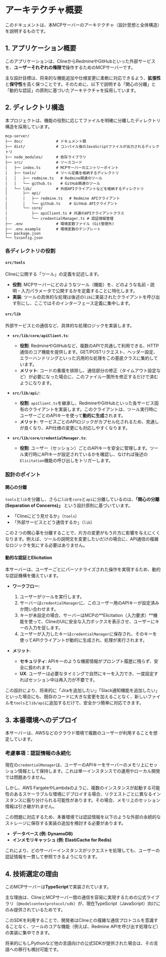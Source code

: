 # アーキテクチャ概要

このドキュメントは、本MCPサーバーのアーキテクチャ（設計思想と全体構造）を説明するものです。

## 1. アプリケーション概要

このアプリケーションは、ClineからRedmineやGitHubといった外部サービスを、**ユーザーそれぞれの権限で**操作するためのMCPサーバーです。

主な設計目標は、将来的な機能追加や仕様変更に柔軟に対応できるよう、**拡張性**と**保守性**を高く保つことです。そのために、以下で説明する「関心の分離」と「動的な認証」の原則に基づいたアーキテクチャを採用しています。

## 2. ディレクトリ構造

本プロジェクトは、機能の役割に応じてファイルを明確に分離したディレクトリ構造を採用しています。

```
mcp-server/
├── doc/               # ドキュメント類
├── dist/              # コンパイル後のJavaScriptファイルが出力されるディレクトリ
├── node_modules/      # 依存ライブラリ
├── src/               # ソースコード
│   ├── index.ts       # MCPサーバーのエントリーポイント
│   ├── tools/         # ツール定義を格納するディレクトリ
│   │   ├── redmine.ts   # Redmine関連のツール
│   │   └── github.ts    # GitHub関連のツール
│   └── lib/           # 外部APIクライアントなどを格納するディレクトリ
│       ├── api/
│       │   ├── redmine.ts   # Redmine APIクライアント
│       │   └── github.ts    # GitHub APIクライアント
│       └── core/
│           ├── apiClient.ts # 共通のAPIクライアントクラス
│           └── credentialManager.ts # 認証情報管理
├── .env               # 環境変数ファイル (Git管理外)
├── .env.example       # 環境変数のテンプレート
├── package.json
└── tsconfig.json
```

### 各ディレクトリの役割

#### `src/tools`

Clineに公開する「ツール」の定義を記述します。

-   **役割**: MCPサーバーにどのようなツール（機能）を、どのような名前・説明・入力パラメータで公開するかを定義することに特化します。
-   **実装**: ツールの具体的な処理は後述の`lib`に実装されたクライアントを呼び出す形にし、ここではそのインターフェース定義に集中します。

#### `src/lib`

外部サービスとの通信など、具体的な処理ロジックを実装します。

-   **`src/lib/core/apiClient.ts`**:
    -   **役割**: RedmineやGitHubなど、複数のAPIで共通して利用できる、HTTP通信のコア機能を提供します。GET/POSTリクエスト、ヘッダー設定、エラーハンドリングといった汎用的な処理をこの基底クラスに集約しています。
    -   **メリット**: コードの重複を排除し、通信部分の修正（タイムアウト設定など）が必要になった場合に、このファイル一箇所を修正するだけで済むようになります。

-   **`src/lib/api/`**:
    -   **役割**: `apiClient.ts`を継承し、RedmineやGitHubといった各サービス固有のクライアントを実装します。このクライアントは、ツール実行時にユーザーごとのAPIキーを使って**動的に生成**されます。
    -   **メリット**: サービスごとのAPIロジックがカプセル化されるため、見通しが良くなり、API仕様の変更にも対応しやすくなります。

-   **`src/lib/core/credentialManager.ts`**:
    -   **役割**: ユーザー（セッション）ごとのAPIキーを安全に管理します。ツール実行時にAPIキーが設定されているかを確認し、なければ後述の`Elicitation`機能の呼び出しをトリガーします。

### 設計のポイント

#### 関心の分離

`tools`と`lib`を分離し、さらに`lib`を`core`と`api`に分離しているのは、**「関心の分離 (Separation of Concerns)」** という設計原則に基づいています。

-   「Clineにどう見せるか」（`tools`）
-   「外部サービスとどう通信するか」（`lib`）

この２つの関心事を分離することで、片方の変更がもう片方に影響を与えにくくなります。例えば、ツールの説明文を変更したいだけの場合に、API通信の複雑なロジックを気にする必要はありません。

#### 動的な認証とElicitation

本サーバーは、ユーザーごとにパーソナライズされた操作を実現するため、動的な認証機構を備えています。

-   **ワークフロー**:
    1.  ユーザーがツールを実行します。
    2.  サーバーは`credentialManager`に、このユーザー用のAPIキーが設定済みか問い合わせます。
    3.  キーが未設定の場合、サーバーはMCPの**Elicitation（入力要求）**機能を使って、ClineのUIに安全な入力ボックスを表示させ、ユーザーにキーの入力を促します。
    4.  ユーザーが入力したキーは`credentialManager`に保存され、そのキーを使ってAPIクライアントが動的に生成され、処理が実行されます。

-   **メリット**:
    -   **セキュリティ**: APIキーのような機密情報がプロンプト履歴に残らず、安全に扱われます。
    -   **UX**: ユーザーは必要なタイミングで自然にキーを入力でき、一度設定すればセッション中は再入力が不要です。

この設計により、将来的に「Jiraを追加したい」「Slack通知機能を追加したい」といった場合にも、既存のコードに大きな変更を加えることなく、新しいファイルを`tools`と`lib/api`に追加するだけで、安全かつ簡単に対応できます。

## 3. 本番環境へのデプロイ

本サーバーは、AWSなどのクラウド環境で複数のユーザーが利用することを想定しています。

### 考慮事項：認証情報の永続化

現在の`credentialManager`は、ユーザーのAPIキーをサーバーのメモリ上にセッション情報として保持します。これは単一インスタンスでの運用やローカル開発では問題ありません。

しかし、AWS FargateやLambdaのように、複数のインスタンスが起動する可能性のあるスケーラブルな環境にデプロイする場合、リクエストごとに異なるインスタンスに振り分けられる可能性があります。その場合、メモリ上のセッション情報は引き継がれません。

この問題に対応するため、本番環境では認証情報を以下のような外部の永続的なストレージに保存する実装の追加を検討する必要があります。

-   **データベース (例: DynamoDB)**
-   **インメモリキャッシュ (例: ElastiCache for Redis)**

これにより、どのサーバーインスタンスがリクエストを処理しても、ユーザーの認証情報を一貫して参照できるようになります。

## 4. 技術選定の理由

このMCPサーバーは**TypeScript**で実装されています。

主な理由は、ClineとMCPサーバー間の通信を容易に実現するための公式ライブラリ（`@modelcontextprotocol/sdk`）が、現在TypeScript（JavaScript）向けにのみ提供されているためです。

このSDKを利用することで、開発者はClineとの複雑な通信プロトコルを意識することなく、ツールのコアな機能（例えば、Redmine APIを呼び出す処理など）の実装に集中できます。

将来的にもしPythonなど他の言語向けの公式SDKが提供された場合は、その言語への移行も検討可能です。
